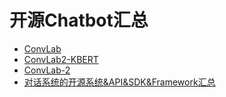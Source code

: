 # 开源Chatbot汇总
- [ConvLab](https://github.com/ConvLab/ConvLab)
- [ConvLab2-KBERT](https://github.com/zhangjunliang555/ConvLab2-KBERT)
- [ConvLab-2](https://github.com/thu-coai/ConvLab-2)
- [对话系统的开源系统&API&SDK&Framework汇总](https://zhuanlan.zhihu.com/p/58621387)